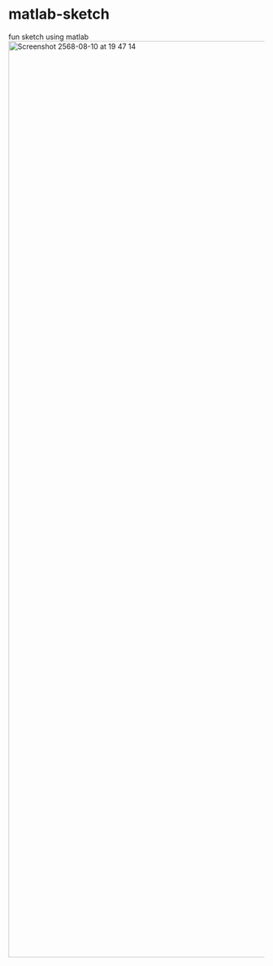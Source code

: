 # matlab-sketch
fun sketch using matlab<img width="2880" height="1800" alt="Screenshot 2568-08-10 at 19 47 14" src="https://github.com/user-attachments/assets/0bb246b4-c033-4919-a051-f4a5424bf560" />
